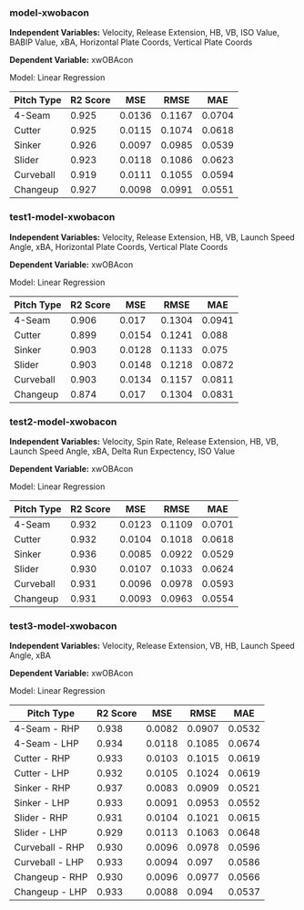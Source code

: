 ### model-xwobacon
**Independent Variables:** Velocity, Release Extension, HB, VB, ISO Value, BABIP Value, xBA, Horizontal Plate Coords, Vertical Plate Coords

**Dependent Variable:** xwOBAcon

Model: Linear Regression

|Pitch Type   |R2 Score  |MSE       |RMSE       |MAE        |  
|--           |---       |--        |---        |---        |
|4-Seam       |0.925     |0.0136    |0.1167     |0.0704     |
|Cutter       |0.925     |0.0115    |0.1074     |0.0618     |
|Sinker       |0.926     |0.0097    |0.0985     |0.0539     |
|Slider       |0.923     |0.0118    |0.1086     |0.0623     |
|Curveball    |0.919     |0.0111    |0.1055     |0.0594     |
|Changeup     |0.927     |0.0098    |0.0991     |0.0551     |


### test1-model-xwobacon
**Independent Variables:** Velocity, Release Extension, HB, VB, Launch Speed Angle, xBA, Horizontal Plate Coords, Vertical Plate Coords

**Dependent Variable:** xwOBAcon

Model: Linear Regression

|Pitch Type   |R2 Score  |MSE       |RMSE       |MAE        |  
|--           |---       |--        |---        |---        |
|4-Seam       |0.906     |0.017     |0.1304     |0.0941     |
|Cutter       |0.899     |0.0154    |0.1241     |0.088      |
|Sinker       |0.903     |0.0128    |0.1133     |0.075      |
|Slider       |0.903     |0.0148    |0.1218     |0.0872     |
|Curveball    |0.903     |0.0134    |0.1157     |0.0811     |
|Changeup     |0.874     |0.017     |0.1304     |0.0831     |


### test2-model-xwobacon
**Independent Variables:** Velocity, Spin Rate, Release Extension, HB, VB, Launch Speed Angle, xBA, Delta Run Expectency, ISO Value

**Dependent Variable:** xwOBAcon

Model: Linear Regression

|Pitch Type   |R2 Score  |MSE       |RMSE       |MAE        |  
|--           |---       |--        |---        |---        |
|4-Seam       |0.932     |0.0123    |0.1109     |0.0701     |
|Cutter       |0.932     |0.0104    |0.1018     |0.0618     |
|Sinker       |0.936     |0.0085    |0.0922     |0.0529     |
|Slider       |0.930     |0.0107    |0.1033     |0.0624     |
|Curveball    |0.931     |0.0096    |0.0978     |0.0593     |
|Changeup     |0.931     |0.0093    |0.0963     |0.0554     |


### test3-model-xwobacon
**Independent Variables:** Velocity, Release Extension, VB, HB, Launch Speed Angle, xBA

**Dependent Variable:** xwOBAcon

Model: Linear Regression

|Pitch Type       |R2 Score  |MSE       |RMSE       |MAE        |  
|--               |---       |--        |---        |---        |
|4-Seam - RHP     |0.938     |0.0082    |0.0907     |0.0532     |
|4-Seam - LHP     |0.934     |0.0118    |0.1085     |0.0674     |
|Cutter - RHP     |0.933     |0.0103    |0.1015     |0.0619     |
|Cutter - LHP     |0.932     |0.0105    |0.1024     |0.0619     |
|Sinker - RHP     |0.937     |0.0083    |0.0909     |0.0521     |
|Sinker - LHP     |0.933     |0.0091    |0.0953     |0.0552     |
|Slider - RHP     |0.931     |0.0104    |0.1021     |0.0615     |
|Slider - LHP     |0.929     |0.0113    |0.1063     |0.0648     |
|Curveball - RHP  |0.930     |0.0096    |0.0978     |0.0596     |
|Curveball - LHP  |0.933     |0.0094    |0.097      |0.0586     |
|Changeup - RHP   |0.930     |0.0096    |0.0977     |0.0566     |
|Changeup - LHP   |0.933     |0.0088    |0.094      |0.0537     |
